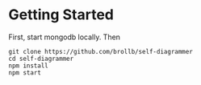 # Getting Started
First, start mongodb locally. Then
```
git clone https://github.com/brollb/self-diagrammer
cd self-diagrammer
npm install
npm start
```
